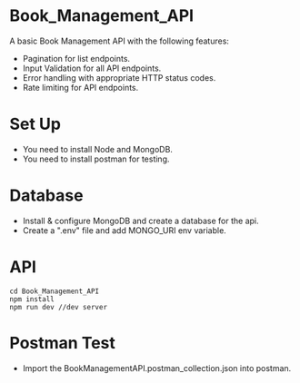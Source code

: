 # Book_Management_API
  A basic Book Management API with the following features:
   - Pagination for list endpoints.
   - Input Validation for all API endpoints.
   - Error handling with appropriate HTTP status codes.
   - Rate limiting for API endpoints.

# Set Up
  - You need to install Node and MongoDB.
  - You need to install postman for testing.
  
# Database 
  - Install & configure MongoDB and create a database for the api.
  - Create a ".env" file and add MONGO_URI env variable.

# API
```
cd Book_Management_API
npm install 
npm run dev //dev server
```
# Postman Test
 - Import the BookManagementAPI.postman_collection.json into postman.
